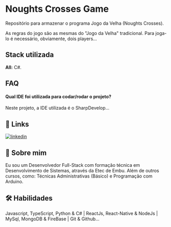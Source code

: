 
# Noughts Crosses Game

Repositório para armazenar o programa Jogo da Velha (Noughts Crosses).

As regras do jogo são as mesmas do "Jogo da Velha" tradicional. Para joga-lo é necessário, obviamente, dois players...

## Stack utilizada

**All:** C#.

## FAQ

#### Qual IDE foi utilizada para codar/rodar o projeto?

Neste projeto, a IDE utilizada é o SharpDevelop...

## 🔗 Links
[![linkedin](https://img.shields.io/badge/linkedin-0A66C2?style=for-the-badge&logo=linkedin&logoColor=white)](https://www.linkedin.com/in/jhonnysantosvm/)

## 🚀 Sobre mim
Eu sou um Desenvolvedor Full-Stack com formação técnica em Desenvolvimento de Sistemas, através da Etec de Embu. Além de outros cursos, como: Técnicas Administrativas (Básico) e Programação com Arduino.

## 🛠 Habilidades
Javascript, TypeScript, Python & C# | ReactJs, React-Native & NodeJs | MySql, MongoDB & FireBase | Git & Github...
